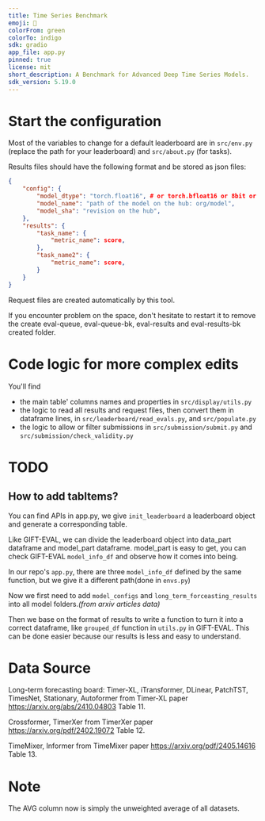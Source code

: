 ```yaml
---
title: Time Series Benchmark
emoji: 🥇
colorFrom: green
colorTo: indigo
sdk: gradio
app_file: app.py
pinned: true
license: mit
short_description: A Benchmark for Advanced Deep Time Series Models.
sdk_version: 5.19.0
---
```


# Start the configuration

Most of the variables to change for a default leaderboard are in `src/env.py` (replace the path for your leaderboard) and `src/about.py` (for tasks).

Results files should have the following format and be stored as json files:
```json
{
    "config": {
        "model_dtype": "torch.float16", # or torch.bfloat16 or 8bit or 4bit
        "model_name": "path of the model on the hub: org/model",
        "model_sha": "revision on the hub",
    },
    "results": {
        "task_name": {
            "metric_name": score,
        },
        "task_name2": {
            "metric_name": score,
        }
    }
}
```

Request files are created automatically by this tool.

If you encounter problem on the space, don't hesitate to restart it to remove the create eval-queue, eval-queue-bk, eval-results and eval-results-bk created folder.

# Code logic for more complex edits

You'll find 
- the main table' columns names and properties in `src/display/utils.py`
- the logic to read all results and request files, then convert them in dataframe lines, in `src/leaderboard/read_evals.py`, and `src/populate.py`
- the logic to allow or filter submissions in `src/submission/submit.py` and `src/submission/check_validity.py`

# TODO
## How to add tabItems?

You can find APIs in app.py, we give `init_leaderboard` a leaderboard object and generate a corresponding table.

Like GIFT-EVAL, we can divide the leaderboard object into data_part dataframe and model_part dataframe.
model_part is easy to get, you can check GIFT-EVAL `model_info_df` and observe how it comes into being.

In our repo's `app.py`, there are three `model_info_df` defined by the same function, but we give it a different path(done in `envs.py`)

Now we first need to add `model_configs` and `long_term_forceasting_results` into all model folders.*(from arxiv articles data)*

Then we base on the format of results to write a function to turn it into a correct dataframe, like `grouped_df` function in `utils.py` in GIFT-EVAL. This can be done easier because our results is less and easy to understand.


# Data Source
Long-term forecasting board:
Timer-XL, iTransformer, DLinear, PatchTST, TimesNet, Stationary, Autoformer from Timer-XL paper https://arxiv.org/abs/2410.04803 Table 11.

Crossformer, TimerXer from TimerXer paper https://arxiv.org/pdf/2402.19072 Table 12.

TimeMixer, Informer from TimeMixer paper https://arxiv.org/pdf/2405.14616 Table 13.


# Note 
The AVG column now is simply the unweighted average of all datasets. 